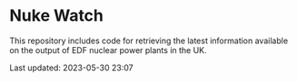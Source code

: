 # Nuke Watch

This repository includes code for retrieving the latest information available on the output of EDF nuclear power plants in the UK.

Last updated: 2023-05-30 23:07